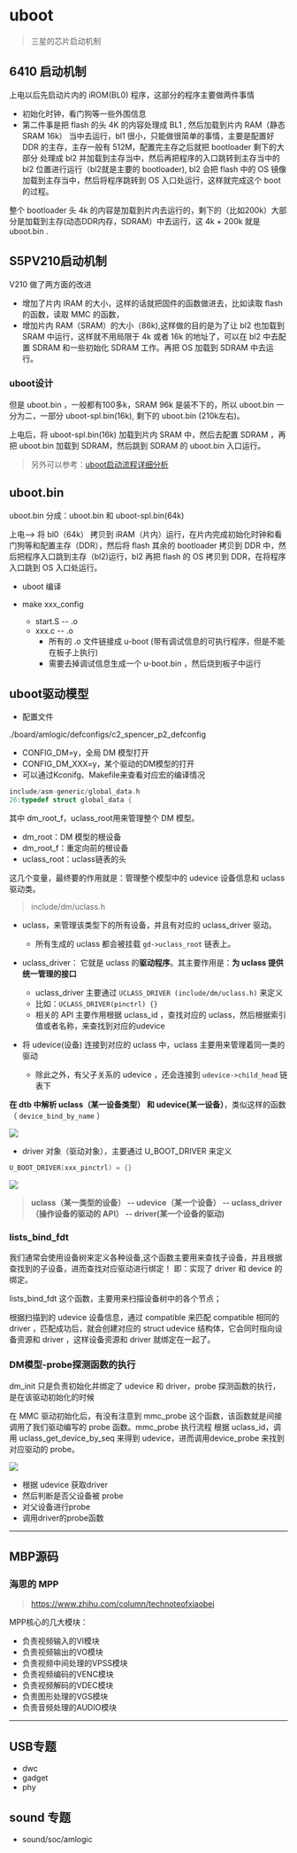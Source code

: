 
# uboot

> 三星的芯片启动机制

## 6410 启动机制
  
上电以后先启动片内的 iROM(BL0) 程序，这部分的程序主要做两件事情
- 初始化时钟，看门狗等一些外围信息
- 第二件事是把 flash 的头 4K 的内容处理成 BL1 , 然后加载到片内 RAM（静态SRAM 16k） 当中去运行，bl1 很小，只能做很简单的事情，主要是配置好 DDR 的主存，主存一般有 512M，配置完主存之后就把 bootloader 剩下的大部分 处理成 bl2 并加载到主存当中，然后再把程序的入口跳转到主存当中的 bl2 位置进行运行（bl2就是主要的 bootloader), bl2 会把 flash 中的 OS 镜像加载到主存当中，然后将程序跳转到 OS 入口处运行，这样就完成这个 boot 的过程。

整个 bootloader 头 4k 的内容是加载到片内去运行的，剩下的（比如200k）大部分是加载到主存(动态DDR内存，SDRAM）中去运行，这 4k + 200k 就是 uboot.bin .

## S5PV210启动机制

V210 做了两方面的改进
- 增加了片内 IRAM 的大小，这样的话就把固件的函数做进去，比如读取 flash 的函数，读取 MMC 的函数，
- 增加片内 RAM（SRAM）的大小（86k),这样做的目的是为了让 bl2 也加载到 SRAM 中运行，这样就不用局限于 4k 或者 16k 的地址了，可以在 bl2 中去配置 SDRAM 和一些初始化 SDRAM 工作。再把 OS 加载到 SDRAM 中去运行。

### uboot设计

但是 uboot.bin ，一般都有100多k，SRAM 96k 是装不下的，所以 uboot.bin 一分为二，一部分 uboot-spl.bin(16k), 剩下的 uboot.bin (210k左右)。

上电后，将 uboot-spl.bin(16k) 加载到片内 SRAM 中，然后去配置 SDRAM ，再把 uboot.bin 加载到 SDRAM，然后跳到 SDRAM 的 uboot.bin 入口运行。

> 另外可以参考：[uboot启动流程详细分析](https://blog.csdn.net/maybeYoc/article/details/122937844?spm=1001.2101.3001.6650.15&utm_medium=distribute.pc_relevant.none-task-blog-2%7Edefault%7EBlogCommendFromBaidu%7ERate-15-122937844-blog-53234020.pc_relevant_aa_2&depth_1-utm_source=distribute.pc_relevant.none-task-blog-2%7Edefault%7EBlogCommendFromBaidu%7ERate-15-122937844-blog-53234020.pc_relevant_aa_2&utm_relevant_index=23)

## uboot.bin

uboot.bin 分成：uboot.bin 和 uboot-spl.bin(64k)

上电--> 将 bl0（64k） 拷贝到 iRAM（片内）运行，在片内完成初始化时钟和看门狗等和配置主存（DDR），然后将 flash 其余的  bootloader 拷贝到 DDR 中，然后把程序入口跳到主存（bl2)运行，bl2 再把 flash 的 OS 拷贝到 DDR，在将程序入口跳到 OS 入口处运行。

- uboot 编译

- make xxx_config 
  - start.S -- .o
  - xxx.c   -- .o
    - 所有的 .o 文件链接成 u-boot (带有调试信息的可执行程序，但是不能在板子上执行)
    - 需要去掉调试信息生成一个 u-boot.bin ，然后烧到板子中运行

## uboot驱动模型


- 配置文件

./board/amlogic/defconfigs/c2_spencer_p2_defconfig

- CONFIG_DM=y，全局 DM 模型打开
- CONFIG_DM_XXX=y，某个驱动的DM模型的打开
- 可以通过Kconifg、Makefile来查看对应宏的编译情况

```c
include/asm-generic/global_data.h
26:typedef struct global_data {
```

其中 dm_root_f，uclass_root用来管理整个 DM 模型。

- dm_root：DM 模型的根设备
- dm_root_f：重定向前的根设备
- uclass_root：uclass链表的头

这几个变量，最终要的作用就是：管理整个模型中的 udevice 设备信息和 uclass 驱动类。

> include/dm/uclass.h

- uclass，来管理该类型下的所有设备，并且有对应的 uclass_driver 驱动。
  - 所有生成的 uclass 都会被挂载 `gd->uclass_root` 链表上。

- uclass_driver： 它就是 uclass 的**驱动程序**。其主要作用是：**为 uclass 提供统一管理的接口**
  - uclass_driver 主要通过 `UCLASS_DRIVER (include/dm/uclass.h)` 来定义
  - 比如：`UCLASS_DRIVER(pinctrl) {}`
  - 相关的 API 主要作用根据 uclass_id ，查找对应的 uclass，然后根据索引值或者名称，来查找到对应的udevice

- 将 udevice(设备) 连接到对应的 uclass 中，uclass 主要用来管理着同一类的驱动
  - 除此之外，有父子关系的 udevice ，还会连接到 `udevice->child_head` 链表下

**在 dtb 中解析 uclass（某一设备类型） 和 udevice(某一设备）**，类似这样的函数（ `device_bind_by_name` ）

![](https://img-blog.csdnimg.cn/img_convert/becda76e7db7284e42b5146517821dcc.png)

- driver 对象（驱动对象），主要通过 U_BOOT_DRIVER 来定义 

```c
U_BOOT_DRIVER(xxx_pinctrl) = {}
```

![](https://img-blog.csdnimg.cn/img_convert/1674ba2addfcc0c4baf0402e8a4099be.png)


> **uclass（某一类型的设备） -- udevice（某一个设备） -- uclass_driver（操作设备的驱动的 API） -- driver(某一个设备的驱动)**

### lists_bind_fdt

我们通常会使用设备树来定义各种设备,这个函数主要用来查找子设备，并且根据查找到的子设备，进而查找对应驱动进行绑定！ 即：实现了 driver 和 device 的绑定。

lists_bind_fdt 这个函数，主要用来扫描设备树中的各个节点；

根据扫描到的 udevice 设备信息，通过 compatible 来匹配 compatible 相同的 driver ，匹配成功后，就会创建对应的 struct udevice 结构体，它会同时指向设备资源和 driver ，这样设备资源和 driver 就绑定在一起了。

### DM模型-probe探测函数的执行

dm_init 只是负责初始化并绑定了 udevice 和 driver，probe 探测函数的执行，是在该驱动初始化的时候

在 MMC 驱动初始化后，有没有注意到 mmc_probe 这个函数，该函数就是间接调用了我们驱动编写的 probe 函数。mmc_probe 执行流程 根据 uclass_id，调用 uclass_get_device_by_seq 来得到 udevice，进而调用device_probe 来找到对应驱动的 probe。

![](https://pic1.zhimg.com/v2-13bbe1e45a6ee30e546e1dd3c99e2b0c_r.jpg)

- 根据 udevice 获取driver
- 然后判断是否父设备被 probe
- 对父设备进行probe
- 调用driver的probe函数

---




## MBP源码

### 海思的 MPP

> https://www.zhihu.com/column/technoteofxiaobei

MPP核心的几大模块：

- 负责视频输入的VI模块
- 负责视频输出的VO模块
- 负责视频中间处理的VPSS模块
- 负责视频编码的VENC模块
- 负责视频解码的VDEC模块
- 负责图形处理的VGS模块
- 负责音频处理的AUDIO模块

---

## USB专题

- dwc
- gadget
- phy


## sound 专题

- sound/soc/amlogic




